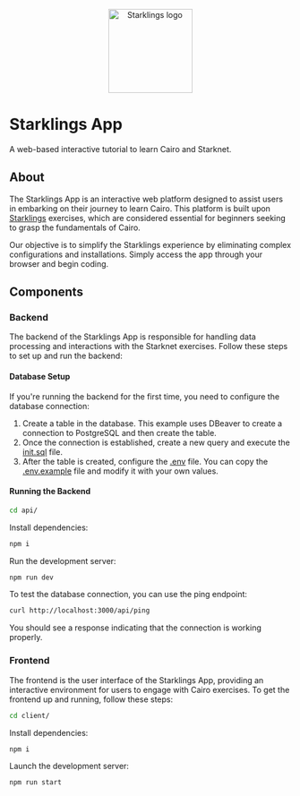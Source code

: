 <p align="center">
  <img alt="Starklings logo" width="150" src="https://avatars.githubusercontent.com/oa/2511820?s=240&u=cd5bd4a66a696036e63d3169ba5f5fc8c06fdeeb&v=4">
</p>

# Starklings App

A web-based interactive tutorial to learn Cairo and Starknet.

## About

The Starklings App is an interactive web platform designed to assist users in embarking on their journey to learn Cairo. This platform is built upon [Starklings](https://github.com/shramee/starklings-cairo1) exercises, which are considered essential for beginners seeking to grasp the fundamentals of Cairo.

Our objective is to simplify the Starklings experience by eliminating complex configurations and installations. Simply access the app through your browser and begin coding.

## Components

### Backend

The backend of the Starklings App is responsible for handling data processing and interactions with the Starknet exercises. 
Follow these steps to set up and run the backend:

#### Database Setup

If you're running the backend for the first time, you need to configure the database connection:

1. Create a table in the database. This example uses DBeaver to create a connection to PostgreSQL and then create the table.
2. Once the connection is established, create a new query and execute the [init.sql](./database/init.sql) file.
3. After the table is created, configure the [.env](./api/.env) file. You can copy the [.env.example](./api/.env.example) file and modify it with your own values.

#### Running the Backend

```bash
cd api/
```

Install dependencies:

```bash
npm i
```

Run the development server:

```bash
npm run dev
```

To test the database connection, you can use the ping endpoint:

```bash
curl http://localhost:3000/api/ping
```

You should see a response indicating that the connection is working properly.

### Frontend

The frontend is the user interface of the Starklings App, providing an interactive environment for users to engage with Cairo exercises. 
To get the frontend up and running, follow these steps:

```bash
cd client/
```

Install dependencies:

```bash
npm i
```

Launch the development server:

```bash
npm run start
```
